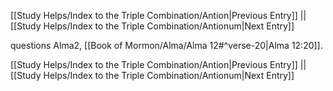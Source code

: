 [[Study Helps/Index to the Triple Combination/Antion|Previous Entry]]  ||  [[Study Helps/Index to the Triple Combination/Antionum|Next Entry]]

 questions Alma2, [[Book of Mormon/Alma/Alma 12#^verse-20|Alma 12:20]].

[[Study Helps/Index to the Triple Combination/Antion|Previous Entry]]  ||  [[Study Helps/Index to the Triple Combination/Antionum|Next Entry]]